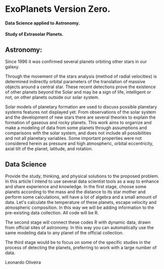 # ExoPlanets Version Zero.
#### Data Science applied to Astronomy.
#### Study of Extrasolar Planets.

## Astronomy:

Since 1996 it was confirmed several planets orbiting other stars in our galaxy.

Through the movement of the stars analysis (method of radial velocities) is determined indirectly orbital parameters of the translation of massive objects around a central star. These recent detections prove the existence of other planets beyond the Solar and may be a sign of life, intelligent or not, on other planets outside our solar system.

Solar models of planetary formation are used to discuss possible planetary systems features not displayed yet. From observations of the solar system and the development of new stars there are several theories to explain the formation of gaseous and rocky planets.
This work aims to organize and make a modeling of data from some planets through assumptions and comparisons with the solar system, and does not include all possibilities and not all planetary variables. Some important properties were not considered herein as pressure and high atmospheric, orbital eccentricity, axial tilt of the planet, latitude, and rotation.

## Data Science


Provide the study, thinking, and physical solutions to the proposed problem.
In this article I intend to use several data scientist tools as a way to enhance and share experience and knowledge.
In the first stage, choose some planets according to the mass and the distance to its star mother and perform some calculations, will have a lot of algebra and a small amount of data. Let's calculate the temperature of these planets, escape velocity and atmospheric composition. In this way we will be adding information to the pre-existing data collection.
All code will be R.

The second stage will connect these codes R with dynamic data, drawn from official sites of astronomy. In this way you can automatically use the same modeling data to any planet of the official collection.

The third stage would be to focus on some of the specific studies in the process of detecting the planets, preferring to work with a large number of data.


Leonardo Oliveira
